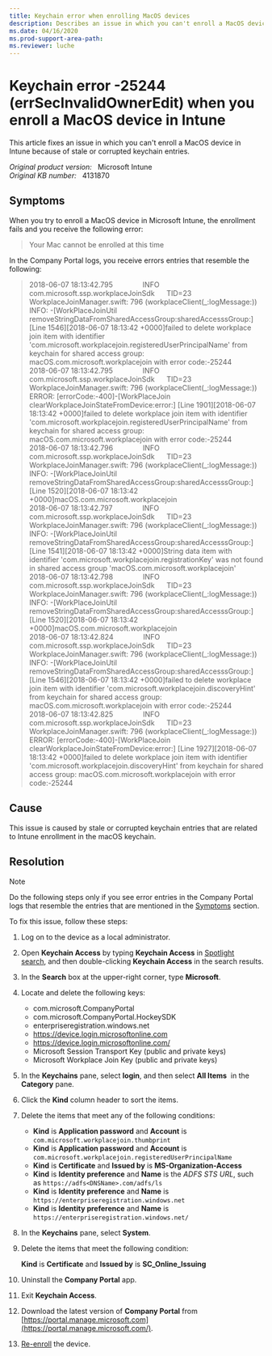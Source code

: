 ```yaml
---
title: Keychain error when enrolling MacOS devices
description: Describes an issue in which you can't enroll a MacOS device in Intune because of stale or corrupted keychain entries.
ms.date: 04/16/2020
ms.prod-support-area-path: 
ms.reviewer: luche
---
```

# Keychain error -25244 (errSecInvalidOwnerEdit) when you enroll a MacOS device in Intune

This article fixes an issue in which you can't enroll a MacOS device in Intune because of stale or corrupted keychain entries.

_Original product version:_ &nbsp; Microsoft Intune  
_Original KB number:_ &nbsp; 4131870

## Symptoms

When you try to enroll a MacOS device in Microsoft Intune, the enrollment fails and you receive the following error:

> Your Mac cannot be enrolled at this time

In the Company Portal logs, you receive errors entries that resemble the following:

> 2018-06-07 18:13:42.795               INFO                      com.microsoft.ssp.workplaceJoinSdk      TID=23                  WorkplaceJoinManager.swift: 796 (workplaceClient(\_:logMessage:)) INFO: -[WorkPlaceJoinUtil removeStringDataFromSharedAccessGroup:sharedAccesssGroup:] [Line 1546][2018-06-07 18:13:42 +0000]failed to delete workplace join item with identifier 'com.microsoft.workplacejoin.registeredUserPrincipalName' from keychain for shared access group: macOS.com.microsoft.workplacejoin with error code:-25244  
> 2018-06-07 18:13:42.795               INFO                      com.microsoft.ssp.workplaceJoinSdk      TID=23                  WorkplaceJoinManager.swift: 796 (workplaceClient(\_:logMessage:)) ERROR: [errorCode:-400]-[WorkPlaceJoin clearWorkplaceJoinStateFromDevice:error:] [Line 1901][2018-06-07 18:13:42 +0000]failed to delete workplace join item with identifier 'com.microsoft.workplacejoin.registeredUserPrincipalName' from keychain for shared access group: macOS.com.microsoft.workplacejoin with error code:-25244  
> 2018-06-07 18:13:42.796               INFO                      com.microsoft.ssp.workplaceJoinSdk      TID=23                  WorkplaceJoinManager.swift: 796 (workplaceClient(\_:logMessage:)) INFO: -[WorkPlaceJoinUtil removeStringDataFromSharedAccessGroup:sharedAccesssGroup:] [Line 1520][2018-06-07 18:13:42 +0000]macOS.com.microsoft.workplacejoin  
> 2018-06-07 18:13:42.797               INFO                      com.microsoft.ssp.workplaceJoinSdk      TID=23                  WorkplaceJoinManager.swift: 796 (workplaceClient(\_:logMessage:)) INFO: -[WorkPlaceJoinUtil removeStringDataFromSharedAccessGroup:sharedAccesssGroup:] [Line 1541][2018-06-07 18:13:42 +0000]String data item with identifier 'com.microsoft.workplacejoin.registrationKey' was not found in shared access group 'macOS.com.microsoft.workplacejoin'  
> 2018-06-07 18:13:42.798               INFO                      com.microsoft.ssp.workplaceJoinSdk      TID=23                  WorkplaceJoinManager.swift: 796 (workplaceClient(\_:logMessage:)) INFO: -[WorkPlaceJoinUtil removeStringDataFromSharedAccessGroup:sharedAccesssGroup:] [Line 1520][2018-06-07 18:13:42 +0000]macOS.com.microsoft.workplacejoin  
> 2018-06-07 18:13:42.824               INFO                      com.microsoft.ssp.workplaceJoinSdk      TID=23                  WorkplaceJoinManager.swift: 796 (workplaceClient(\_:logMessage:)) INFO: -[WorkPlaceJoinUtil removeStringDataFromSharedAccessGroup:sharedAccesssGroup:] [Line 1546][2018-06-07 18:13:42 +0000]failed to delete workplace join item with identifier 'com.microsoft.workplacejoin.discoveryHint' from keychain for shared access group: macOS.com.microsoft.workplacejoin with error code:-25244  
> 2018-06-07 18:13:42.825               INFO                      com.microsoft.ssp.workplaceJoinSdk      TID=23                  WorkplaceJoinManager.swift: 796 (workplaceClient(\_:logMessage:)) ERROR: [errorCode:-400]-[WorkPlaceJoin clearWorkplaceJoinStateFromDevice:error:] [Line 1927][2018-06-07 18:13:42 +0000]failed to delete workplace join item with identifier 'com.microsoft.workplacejoin.discoveryHint' from keychain for shared access group: macOS.com.microsoft.workplacejoin with error code:-25244

## Cause

This issue is caused by stale or corrupted keychain entries that are related to Intune enrollment in the macOS keychain.

## Resolution

> [!NOTE]
> Do the following steps only if you see error entries in the Company Portal logs that resemble the entries that are mentioned in the [Symptoms](#symptoms) section.

To fix this issue, follow these steps:

1. Log on to the device as a local administrator.
2. Open **Keychain Access** by typing **Keychain Access** in [Spotlight search](https://support.apple.com/HT204014), and then double-clicking **Keychain Access** in the search results.
3. In the **Search** box at the upper-right corner, type **Microsoft**.
4. Locate and delete the following keys:

   - com.microsoft.CompanyPortal
   - com.microsoft.CompanyPortal.HockeySDK
   - enterpriseregistration.windows.net
   - <https://device.login.microsoftonline.com>
   - <https://device.login.microsoftonline.com/>
   - Microsoft Session Transport Key (public and private keys)
   - Microsoft Workplace Join Key (public and private keys)

5. In the **Keychains** pane, select **login**, and then select **All Items**  in the **Category** pane.
6. Click the **Kind** column header to sort the items.
7. Delete the items that meet any of the following conditions:

   - **Kind** is **Application password** and **Account** is `com.microsoft.workplacejoin.thumbprint`
   - **Kind** is **Application password** and **Account** is `com.microsoft.workplacejoin.registeredUserPrincipalName`
   - **Kind** is **Certificate** and **Issued by** is **MS-Organization-Access**
   - **Kind** is **Identity preference** and **Name** is the *ADFS STS URL*, such as `https://adfs<DNSName>.com/adfs/ls`
   - **Kind** is **Identity preference** and **Name** is `https://enterpriseregistration.windows.net`
   - **Kind** is **Identity preference** and **Name** is `https://enterpriseregistration.windows.net/`

8. In the **Keychains** pane, select **System**.
9. Delete the items that meet the following condition:

   **Kind** is **Certificate** and **Issued by** is **SC_Online_Issuing**

10. Uninstall the **Company Portal** app.
11. Exit **Keychain Access**.
12. Download the latest version of **Company Portal** from [https://portal.manage.microsoft.com](https://portal.manage.microsoft.com/).
13. [Re-enroll](/mem/intune/user-help/enroll-your-device-in-intune-macos-cp) the device.
